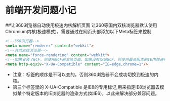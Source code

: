 # 前端开发问题小记

##让360浏览器自动使用极速内核解析页面
让360等国内双核浏览器默认使用Chromium内核(极速模式)，需要通过在网页头部添加以下Meta标签来控制
```html
<!--360浏览器-->
<meta name="renderer" content="webkit">
<!--其他双核浏览器-->
<meta name="force-rendering" content="webkit">
<!--如果安装了GCF，则使用GCF来渲染页面，如果没有安装GCF，则使用最高版本的IE内核进行渲染。-->
<meta http-equiv="X-UA-Compatible" content="IE=edge,chrome=1"/>
```
* 注意：标签的顺序是不可以变的，否则360浏览器不会成功切换到极速的内核。<br>
* 第三个标签里的 X-UA-Compatible 是IE8的专用标记,用来指定IE8浏览器去模拟某个特定版本的IE浏览器的渲染方式(如IE6)，以此来解决部分兼容问题。
